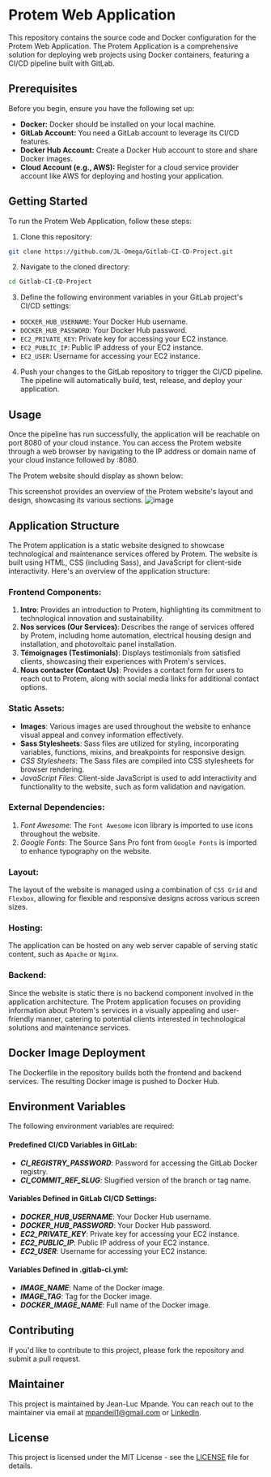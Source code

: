 # Protem Web Application

This repository contains the source code and Docker configuration for the Protem Web Application. The Protem Application is a comprehensive solution for deploying web projects using Docker containers, featuring a CI/CD pipeline built with GitLab.

## Prerequisites

Before you begin, ensure you have the following set up:

- **Docker:** Docker should be installed on your local machine.
- **GitLab Account:** You need a GitLab account to leverage its CI/CD features.
- **Docker Hub Account:** Create a Docker Hub account to store and share Docker images.
- **Cloud Account (e.g., AWS):** Register for a cloud service provider account like AWS for deploying and hosting your application.

## Getting Started

To run the Protem Web Application, follow these steps:

1. Clone this repository:

```bash
git clone https://github.com/JL-Omega/Gitlab-CI-CD-Project.git
``` 

2. Navigate to the cloned directory:

```bash
cd Gitlab-CI-CD-Project
```

3. Define the following environment variables in your GitLab project's CI/CD settings:


- `DOCKER_HUB_USERNAME`: Your Docker Hub username.
- `DOCKER_HUB_PASSWORD`: Your Docker Hub password.
- `EC2_PRIVATE_KEY`: Private key for accessing your EC2 instance.
- `EC2_PUBLIC_IP`: Public IP address of your EC2 instance.
- `EC2_USER`: Username for accessing your EC2 instance.

4. Push your changes to the GitLab repository to trigger the CI/CD pipeline. The pipeline will automatically build, test, release, and deploy your application.


## Usage

Once the pipeline has run successfully, the application will be reachable on port 8080 of your cloud instance. You can access the Protem website through a web browser by navigating to the IP address or domain name of your cloud instance followed by :8080.

The Protem website should display as shown below:


This screenshot provides an overview of the Protem website's layout and design, showcasing its various sections.
![image](https://github.com/JL-Omega/Gitlab-CI-CD-Project/assets/96908472/9b6b166d-40c9-403e-9d4d-d9319be6b318)

## Application Structure

The Protem application is a static website designed to showcase technological and maintenance services offered by Protem. The website is built using HTML, CSS (including Sass), and JavaScript for client-side interactivity. Here's an overview of the application structure:

### Frontend Components:
1. **Intro**: Provides an introduction to Protem, highlighting its commitment to technological innovation and sustainability.
2. **Nos services (Our Services)**: Describes the range of services offered by Protem, including home automation, electrical housing design and installation, and photovoltaic panel installation.
3. **Témoignages (Testimonials)**: Displays testimonials from satisfied clients, showcasing their experiences with Protem's services.
4. **Nous contacter (Contact Us)**: Provides a contact form for users to reach out to Protem, along with social media links for additional contact options.

### Static Assets:

- **Images**: Various images are used throughout the website to enhance visual appeal and convey information effectively.
- **Sass Stylesheets**: Sass files are utilized for styling, incorporating variables, functions, mixins, and breakpoints for responsive design.
- *CSS Stylesheets*: The Sass files are compiled into CSS stylesheets for browser rendering.
- *JavaScript Files*: Client-side JavaScript is used to add interactivity and functionality to the website, such as form validation and navigation.

### External Dependencies:

1. *Font Awesome*: The `Font Awesome` icon library is imported to use icons throughout the website.
2. *Google Fonts*: The Source Sans Pro font from `Google Fonts` is imported to enhance typography on the website.

### Layout:

The layout of the website is managed using a combination of `CSS Grid` and `Flexbox`, allowing for flexible and responsive designs across various screen sizes.


### Hosting:

The application can be hosted on any web server capable of serving static content, such as `Apache` or `Nginx`.

### Backend:
Since the website is static there is no backend component involved in the application architecture.
The Protem application focuses on providing information about Protem's services in a visually appealing and user-friendly manner, catering to potential clients interested in technological solutions and maintenance services.

## Docker Image Deployment

The Dockerfile in the repository builds both the frontend and backend services. The resulting Docker image is pushed to Docker Hub.

## Environment Variables

The following environment variables are required:

#### Predefined CI/CD Variables in GitLab:

- ***CI_REGISTRY_PASSWORD***: Password for accessing the GitLab Docker registry.
- ***CI_COMMIT_REF_SLUG***: Slugified version of the branch or tag name.

#### Variables Defined in GitLab CI/CD Settings:

- ***DOCKER_HUB_USERNAME***: Your Docker Hub username.
- ***DOCKER_HUB_PASSWORD***: Your Docker Hub password.
- ***EC2_PRIVATE_KEY***: Private key for accessing your EC2 instance.
- ***EC2_PUBLIC_IP***: Public IP address of your EC2 instance.
- ***EC2_USER***: Username for accessing your EC2 instance.

#### Variables Defined in .gitlab-ci.yml:

- ***IMAGE_NAME***: Name of the Docker image.
- ***IMAGE_TAG***: Tag for the Docker image.
- ***DOCKER_IMAGE_NAME***: Full name of the Docker image.


## Contributing
If you'd like to contribute to this project, please fork the repository and submit a pull request.

## Maintainer

This project is maintained by Jean-Luc Mpande. You can reach out to the maintainer via email at mpandejl1@gmail.com or [LinkedIn](https://www.linkedin.com/in/jean-luc-mpande-75981a23b/).

## License

This project is licensed under the MIT License - see the [LICENSE](https://github.com/JL-Omega/Gitlab-CI-CD-Project/blob/main/LICENSE) file for details.
